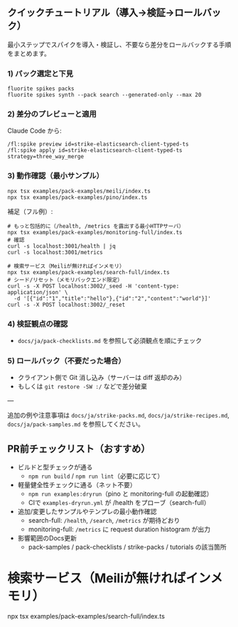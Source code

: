 ## クイックチュートリアル（導入→検証→ロールバック）

最小ステップでスパイクを導入・検証し、不要なら差分をロールバックする手順をまとめます。

### 1) パック選定と下見
```
fluorite spikes packs
fluorite spikes synth --pack search --generated-only --max 20
```

### 2) 差分のプレビューと適用
Claude Code から:
```
/fl:spike preview id=strike-elasticsearch-client-typed-ts
/fl:spike apply id=strike-elasticsearch-client-typed-ts strategy=three_way_merge
```

### 3) 動作確認（最小サンプル）
```
npx tsx examples/pack-examples/meili/index.ts
npx tsx examples/pack-examples/pino/index.ts
```

補足（フル例）:
```
# もっと包括的に（/health, /metrics を露出する最小HTTPサーバ）
npx tsx examples/pack-examples/monitoring-full/index.ts
# 確認
curl -s localhost:3001/health | jq
curl -s localhost:3001/metrics

# 検索サービス（Meiliが無ければインメモリ）
npx tsx examples/pack-examples/search-full/index.ts
# シード/リセット（メモリバックエンド限定）
curl -s -X POST localhost:3002/_seed -H 'content-type: application/json' \
  -d '[{"id":"1","title":"hello"},{"id":"2","content":"world"}]'
curl -s -X POST localhost:3002/_reset
```

### 4) 検証観点の確認
- `docs/ja/pack-checklists.md` を参照して必須観点を順にチェック

### 5) ロールバック（不要だった場合）
- クライアント側で Git 消し込み（サーバーは diff 返却のみ）
- もしくは `git restore -SW :/` などで差分破棄

—

追加の例や注意事項は `docs/ja/strike-packs.md`, `docs/ja/strike-recipes.md`, `docs/ja/pack-samples.md` を参照してください。

## PR前チェックリスト（おすすめ）

- ビルドと型チェックが通る
  - `npm run build` / `npm run lint`（必要に応じて）
- 軽量健全性チェックに通る（ネット不要）
  - `npm run examples:dryrun`（pino と monitoring-full の起動確認）
  - CIで `examples-dryrun.yml` が /health をプローブ（search-full）
- 追加/変更したサンプルやテンプレの最小動作確認
  - search-full: `/health`, `/search`, `/metrics` が期待どおり
  - monitoring-full: `/metrics` に request duration histogram が出力
- 影響範囲のDocs更新
  - pack-samples / pack-checklists / strike-packs / tutorials の該当箇所
# 検索サービス（Meiliが無ければインメモリ）
npx tsx examples/pack-examples/search-full/index.ts
